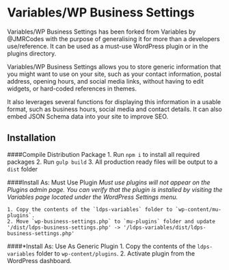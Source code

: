 # Variables/WP Business Settings
Variables/WP Business Settings has been forked from Variables by @JMRCodes with the purpose of generalising it for more than a developers use/reference. It can be used as a must-use WordPress plugin or in the plugins directory.

Variables/WP Business Settings allows you to store generic information that you might want to use on your site, such as your contact information, postal address, opening hours, and social media links, without having to edit widgets, or hard-coded references in themes.

It also leverages several functions for displaying this information in a usable format, such as business hours, social media and contact details. It can also embed JSON Schema data into your site to improve SEO.

## Installation
####Compile Distribution Package
	1. Run `npm i` to install all required packages
	2. Run `gulp build`
	3. All production ready files will be output to a `dist` folder

####Install As: Must Use Plugin
*Must use plugins will not appear on the Plugins admin page. You can verify that the plugin is installed by visiting the Variables page located under the WordPress Settings menu.*

	1. Copy the contents of the `ldps-variables` folder to `wp-content/mu-plugins`.
	2. Move `wp-business-settings.php` to `mu-plugins` folder and update '/dist/ldps-business-settings.php' -> '/ldps-variables/dist/ldps-business-settings.php'


####*Install As: Use As Generic Plugin
	1. Copy the contents of the `ldps-variables` folder to `wp-content/plugins`.
	2. Activate plugin from the WordPress dashboard.

